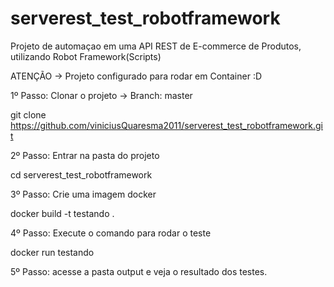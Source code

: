 # serverest_test_robotframework
Projeto de automaçao em uma API REST de E-commerce de Produtos, utilizando Robot Framework(Scripts)

ATENÇÃO -> Projeto configurado para rodar em Container :D

1º Passo: Clonar o projeto -> Branch: master

git clone https://github.com/viniciusQuaresma2011/serverest_test_robotframework.git

2º Passo: Entrar na pasta do projeto

cd serverest_test_robotframework

3º Passo: Crie uma imagem docker

docker build -t testando .

4º Passo: Execute o comando para rodar o teste

docker run testando

5º Passo: acesse a pasta output e veja o resultado dos testes.
